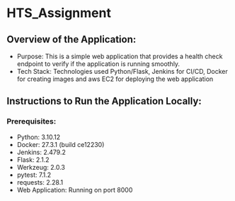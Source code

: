 # HTS_Assignment
## Overview of the Application:
- Purpose: This is a simple web application that provides a health check endpoint to verify if the application is running smoothly.
- Tech Stack: Technologies used Python/Flask, Jenkins for CI/CD, Docker for creating images and aws EC2 for deploying the web application
## Instructions to Run the Application Locally:
### Prerequisites:
- Python: 3.10.12
- Docker: 27.3.1 (build ce12230)
- Jenkins: 2.479.2
- Flask: 2.1.2
- Werkzeug: 2.0.3
- pytest: 7.1.2
- requests: 2.28.1
- Web Application: Running on port 8000
